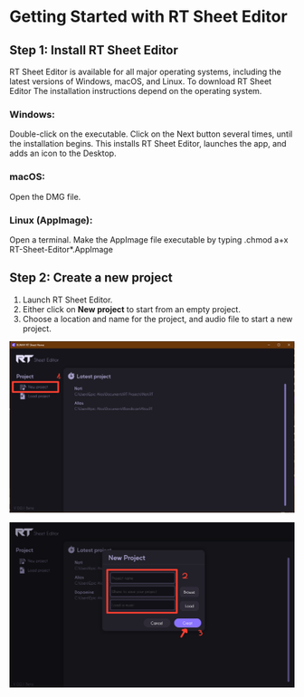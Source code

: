 # Getting Started with RT Sheet Editor

## Step 1: Install RT Sheet Editor

RT Sheet Editor is available for all major operating systems, including the latest versions of Windows, macOS, and Linux. To download RT Sheet Editor
The installation instructions depend on the operating system.

### Windows:

Double-click on the executable.
Click on the Next button several times, until the installation begins. This installs RT Sheet Editor, launches the app, and adds an icon to the Desktop.

### macOS:

Open the DMG file.

### Linux (AppImage):

Open a terminal.
Make the AppImage file executable by typing .chmod a+x RT-Sheet-Editor*.AppImage

## Step 2: Create a new project

1. Launch RT Sheet Editor.
2. Either click on **New project** to start from an empty project.
3. Choose a location and name for the project, and audio file to start a new project.


![An image](./assets/Home.png)

![An image](./assets/NewProject.png)
